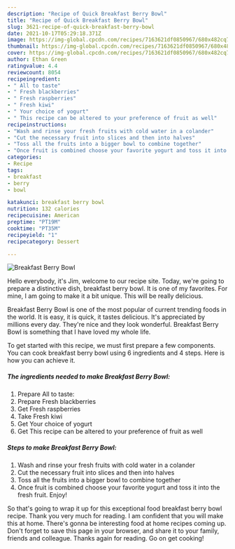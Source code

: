 ```yaml
---
description: "Recipe of Quick Breakfast Berry Bowl"
title: "Recipe of Quick Breakfast Berry Bowl"
slug: 3621-recipe-of-quick-breakfast-berry-bowl
date: 2021-10-17T05:29:18.371Z
image: https://img-global.cpcdn.com/recipes/7163621df0850967/680x482cq70/breakfast-berry-bowl-recipe-main-photo.jpg
thumbnail: https://img-global.cpcdn.com/recipes/7163621df0850967/680x482cq70/breakfast-berry-bowl-recipe-main-photo.jpg
cover: https://img-global.cpcdn.com/recipes/7163621df0850967/680x482cq70/breakfast-berry-bowl-recipe-main-photo.jpg
author: Ethan Green
ratingvalue: 4.4
reviewcount: 8054
recipeingredient:
- " All to taste"
- " Fresh blackberries"
- " Fresh raspberries"
- " Fresh kiwi"
- " Your choice of yogurt"
- " This recipe can be altered to your preference of fruit as well"
recipeinstructions:
- "Wash and rinse your fresh fruits with cold water in a colander"
- "Cut the necessary fruit into slices and then into halves"
- "Toss all the fruits into a bigger bowl to combine together"
- "Once fruit is combined choose your favorite yogurt and toss it into the fresh fruit. Enjoy!"
categories:
- Recipe
tags:
- breakfast
- berry
- bowl

katakunci: breakfast berry bowl 
nutrition: 132 calories
recipecuisine: American
preptime: "PT19M"
cooktime: "PT35M"
recipeyield: "1"
recipecategory: Dessert

---
```



![Breakfast Berry Bowl](https://img-global.cpcdn.com/recipes/7163621df0850967/680x482cq70/breakfast-berry-bowl-recipe-main-photo.jpg)

Hello everybody, it's Jim, welcome to our recipe site. Today, we're going to prepare a distinctive dish, breakfast berry bowl. It is one of my favorites. For mine, I am going to make it a bit unique. This will be really delicious.

Breakfast Berry Bowl is one of the most popular of current trending foods in the world. It is easy, it is quick, it tastes delicious. It's appreciated by millions every day. They're nice and they look wonderful. Breakfast Berry Bowl is something that I have loved my whole life.




To get started with this recipe, we must first prepare a few components. You can cook breakfast berry bowl using 6 ingredients and 4 steps. Here is how you can achieve it.

<!--inarticleads1-->

##### The ingredients needed to make Breakfast Berry Bowl:

1. Prepare  All to taste:
1. Prepare  Fresh blackberries
1. Get  Fresh raspberries
1. Take  Fresh kiwi
1. Get  Your choice of yogurt
1. Get  This recipe can be altered to your preference of fruit as well




<!--inarticleads2-->

##### Steps to make Breakfast Berry Bowl:

1. Wash and rinse your fresh fruits with cold water in a colander
1. Cut the necessary fruit into slices and then into halves
1. Toss all the fruits into a bigger bowl to combine together
1. Once fruit is combined choose your favorite yogurt and toss it into the fresh fruit. Enjoy!




So that's going to wrap it up for this exceptional food breakfast berry bowl recipe. Thank you very much for reading. I am confident that you will make this at home. There's gonna be interesting food at home recipes coming up. Don't forget to save this page in your browser, and share it to your family, friends and colleague. Thanks again for reading. Go on get cooking!
